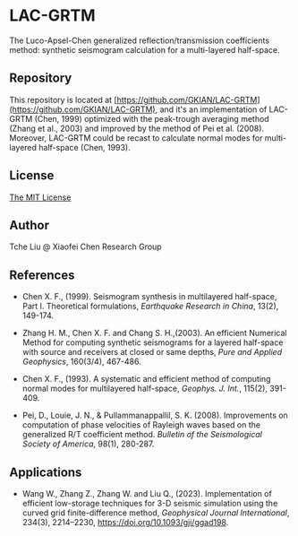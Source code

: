 # LAC-GRTM

The Luco-Apsel-Chen generalized reflection/transmission coefficients method: synthetic seismogram calculation for a multi-layered half-space. 

## Repository

This repository is located at [https://github.com/GKIAN/LAC-GRTM](https://github.com/GKIAN/LAC-GRTM), and it's an implementation of LAC-GRTM (Chen, 1999) optimized with the peak-trough averaging method (Zhang et al., 2003) and improved by the method of Pei et al. (2008). Moreover, LAC-GRTM could be recast to calculate normal modes for multi-layered half-space (Chen, 1993).

## License

[The MIT License](LICENSE)

## Author

Tche Liu @ Xiaofei Chen Research Group

## References

- Chen X. F., (1999). Seismogram synthesis in multilayered half-space, Part I. Theoretical formulations, *Earthquake Research in China*, 13(2), 149-174.

- Zhang H. M., Chen X. F. and Chang S. H.,(2003). An efficient Numerical Method for computing synthetic seismograms for a layered half-space with source and receivers at closed or same depths, *Pure and Applied Geophysics*, 160(3/4), 467-486.

- Chen X. F., (1993). A systematic and efficient method of computing normal modes for multilayered half-space, *Geophys. J. Int.*, 115(2), 391-409.

- Pei, D., Louie, J. N., & Pullammanappallil, S. K. (2008).  Improvements on computation of phase velocities of Rayleigh waves based  on the generalized R/T coefficient method. *Bulletin of the Seismological Society of America*, 98(1), 280-287.

## Applications

- Wang W., Zhang Z., Zhang W. and Liu Q., (2023). Implementation of efficient low-storage techniques for 3-D seismic simulation using the curved grid finite-difference method, *Geophysical Journal International*, 234(3), 2214–2230, https://doi.org/10.1093/gji/ggad198.

